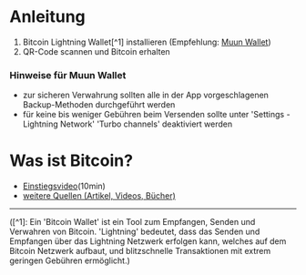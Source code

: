 # Anleitung

1. Bitcoin Lightning Wallet[^1] installieren (Empfehlung: [Muun Wallet](https://muun.com))
2. QR-Code scannen und Bitcoin erhalten

### Hinweise für Muun Wallet
- zur sicheren Verwahrung sollten alle in der App vorgeschlagenen Backup-Methoden durchgeführt werden
- für keine bis weniger Gebühren beim Versenden sollte unter 'Settings - Lightning Network' 'Turbo channels' deaktiviert werden

# Was ist Bitcoin?

- [Einstiegsvideo](https://www.youtube.com/watch?v=Oztd2Sja4k0)(10min)
- [weitere Quellen (Artikel, Videos, Bücher)](https://www.youtube.com/)

---

([^1]: Ein 'Bitcoin Wallet' ist ein Tool zum Empfangen, Senden und Verwahren von Bitcoin. 'Lightning' bedeutet, dass das Senden und Empfangen über das Lightning Netzwerk erfolgen kann, welches auf dem Bitcoin Netzwerk aufbaut, und blitzschnelle Transaktionen mit extrem geringen Gebühren ermöglicht.)
